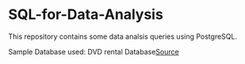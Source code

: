 # SQL-for-Data-Analysis

This repository contains some data analsis queries using PostgreSQL.

Sample Database used:
DVD rental Database[Source](https://www.postgresqltutorial.com/postgresql-sample-database/)
